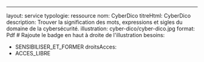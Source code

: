 ---
layout: service
typologie: ressource
nom: CyberDico
titreHtml: CyberDico
description: Trouver la signification des mots, expressions et sigles du domaine de la cybersécurité.
illustration: cyber-dico/cyber-dico.jpg
format: Pdf # Rajoute le badge en haut à droite de l'illustration
besoins:
  - SENSIBILISER_ET_FORMER
droitsAcces:
  - ACCES_LIBRE
